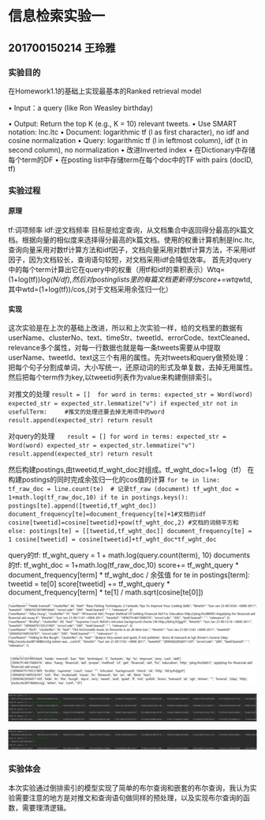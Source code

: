 # 信息检索实验一
## 201700150214 王玲雅

### 实验目的
在Homework1.1的基础上实现最基本的Ranked retrieval model

• Input：a query (like Ron Weasley birthday)

• Output: Return the top K (e.g., K = 10) relevant tweets.
• Use SMART notation: lnc.ltc
• Document: logarithmic tf (l as first character), no idf and cosine 
normalization
• Query: logarithmic tf (l in leftmost column), idf (t in second column), no 
normalization
• 改进Inverted index
• 在Dictionary中存储每个term的DF
• 在posting list中存储term在每个doc中的TF with pairs (docID, tf) 
### 实验过程
#### 原理
tf:词项频率
idf:逆文档频率
目标是给定查询，从文档集合中返回得分最高的k篇文档。根据向量的相似度来选择得分最高的k篇文档。使用的权重计算机制是lnc.ltc,查询向量采用对数tf计算方法和idf因子，文档向量采用对数tf计算方法，不采用idf因子，因为文档较长，查询语句较短，对文档采用idf会降低效率。
首先对query中的每个term计算出它在query中的权重（用tf和idf的乘积表示）Wtq=(1+log(tf))*log(N/df),然后对postinglists里的每篇文档更新得分score+=wtq*wtd,其中wtd=(1+log(tf))/cos,(对于文档采用余弦归一化）
#### 实现
   这次实验是在上次的基础上改进，所以和上次实验一样，给的文档里的数据有userName、clusterNo、text、timeStr、tweetId、errorCode、textCleaned、relevance多个属性，对每一行数据也就是每一条tweets需要从中提取userName、tweetId、text这三个有用的属性。先对tweets和query做预处理：把每个句子分割成单词，大小写统一，还原动词的形式及单复数，去掉无用属性。然后把每个term作为key,以tweetid列表作为value来构建倒排索引。
   
   对推文的处理
   ` result = [] 
    for word in terms:
        expected_str = Word(word)
        expected_str = expected_str.lemmatize("v")
        if expected_str not in usefulTerm:     #推文的处理还要去掉无用项中的word
            result.append(expected_str)
    return result `
    
  对query的处理
    `    result = []
    for word in terms:
        expected_str = Word(word)
        expected_str = expected_str.lemmatize("v")
        result.append(expected_str)
    return result `

然后构建postings,由tweetid,tf_wght_doc对组成。tf_wght_doc=1+log（tf）
在构建postings的同时完成余弦归一化的cos值的计算
 `for te in line:
            tf_raw_doc = line.count(te)  # 记录tf_raw (document)
            tf_wght_doc = 1+math.log(tf_raw_doc,10)
            if te in postings.keys():
                postings[te].append([tweetid,tf_wght_doc])
                document_frequency[te]=document_frequency[te]+1#文档的idf
                cosine[tweetid]=cosine[tweetid]+pow(tf_wght_doc,2) #文档的词频平方和
            else:
                postings[te] = [[tweetid,tf_wght_doc]]
                document_frequency[te] = 1
                cosine[tweetid] = cosine[tweetid]+tf_wght_doc*tf_wght_doc`

query的tf:  tf_wght_query = 1 + math.log(query.count(term), 10)
documents的tf:  tf_wght_doc = 1+math.log(tf_raw_doc,10)
score+= tf_wght_query * document_frequency[term] * tf_wght_doc / 余弦值
       for te in postings[term]:
            tweetid = te[0]
            score[tweetid] += tf_wght_query * document_frequency[term] * te[1] / math.sqrt(cosine[te[0]])

![处理前的初始推文格式](https://github.com/479136200/IR-experiments/blob/master/images/L%60HCF2RHTR_QO%40%60HG56AM%7D5.png)

![处理后的推文格式](https://github.com/479136200/IR-experiments/blob/master/images/picture3.png)

![query长度为3的查询结果](https://github.com/479136200/IR-experiments/blob/master/images/picture1.png)

![query长度为5的查询结果](https://github.com/479136200/IR-experiments/blob/master/images/picture2.png)

### 实验体会
本次实验通过倒排索引的模型实现了简单的布尔查询和嵌套的布尔查询，我认为实验需要注意的地方是对推文和查询语句做同样的预处理，以及实现布尔查询的函数，需要理清逻辑。

